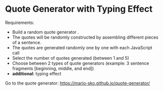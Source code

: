 # Quote Generator with Typing Effect 


Requirements: 
- Build a random quote generator . 
- The quotes will be randomly constructed by assembling different pieces of a sentence.
- The quotes are generated randomly one by one with each JavaScript call
- Select the number of quotes generated (between 1 and 5)
- Choose between 2 types of quote generators (example: 3 sentence fragments [beginning, middle, and end])
- **additional**: typing effect 

Go to the quote generator: https://mario-sko.github.io/quote-generator/
